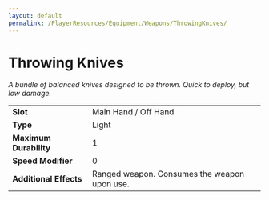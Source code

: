 ```yaml
---
layout: default
permalink: /PlayerResources/Equipment/Weapons/ThrowingKnives/
---
```

# Throwing Knives
*A bundle of balanced knives designed to be thrown. Quick to deploy, but low damage.*

| | |
| :--------------------- | :------------------------------------------------------ |
| **Slot** | Main Hand / Off Hand |
| **Type** | Light |
| **Maximum Durability** | 1 |
| **Speed Modifier** | 0 |
| **Additional Effects** | Ranged weapon. Consumes the weapon upon use. |